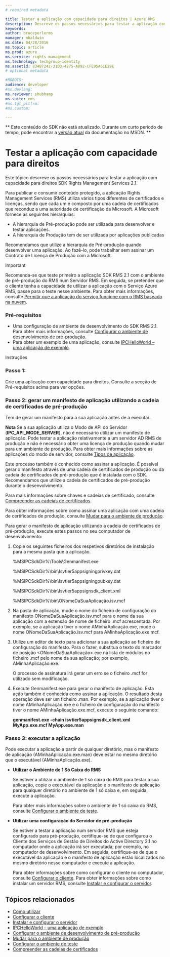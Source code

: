 ```yaml
---
# required metadata

title: Testar a aplicação com capacidade para direitos | Azure RMS
description: Descreve os passos necessários para testar a aplicação com capacidade para direitos do SDK RMS 2.1.
keywords:
author: bruceperlerms
manager: mbaldwin
ms.date: 04/28/2016
ms.topic: article
ms.prod: azure
ms.service: rights-management
ms.technology: techgroup-identity
ms.assetid: 834B7242-31D3-4275-A892-CFE95A61E29E
# optional metadata

#ROBOTS:
audience: developer
#ms.devlang:
ms.reviewer: shubhamp
ms.suite: ems
#ms.tgt_pltfrm:
#ms.custom:

---
```

** Este conteúdo do SDK não está atualizado. Durante um curto período de tempo, pode encontrar a [versão atual](https://msdn.microsoft.com/library/windows/desktop/hh535290(v=vs.85).aspx) da documentação no MSDN. **
# Testar a aplicação com capacidade para direitos

Este tópico descreve os passos necessários para testar a aplicação com capacidade para direitos SDK Rights Management Services 2.1.

Para publicar e consumir conteúdo protegido, a aplicação Rights Management Services (RMS) utiliza vários tipos diferentes de certificados e licenças, sendo que cada um é composto por uma cadeia de certificados que reconduz a uma autoridade de certificação da Microsoft. A Microsoft fornece as seguintes hierarquias:

-   A hierarquia de Pré-produção pode ser utilizada para desenvolver e testar aplicações.
-   A hierarquia de Produção tem de ser utilizada por aplicações publicadas

Recomendamos que utilize a hierarquia de Pré-produção quando desenvolver uma aplicação. Ao fazê-lo, pode trabalhar sem assinar um Contrato de Licença de Produção com a Microsoft.

> [!IMPORTANT]
> Recomenda-se que teste primeiro a aplicação SDK RMS 2.1 com o ambiente de pré-produção do RMS num Servidor RMS. Em seguida, se pretender que o cliente tenha a capacidade de utilizar a aplicação com o Serviço Azure RMS, passe para o teste nesse ambiente. Para obter mais informações, consulte [Permitir que a aplicação do serviço funcione com o RMS baseado na nuvem](how-to-use-file-api-with-aadrm-cloud.md).

 

### Pré-requisitos

-   Uma configuração de ambiente de desenvolvimento do SDK RMS 2.1. Para obter mais informações, consulte [Configurar o ambiente de desenvolvimento de pré-produção](how-to-set-up-the-pre-production-development-environment.md).
-   Para obter um exemplo de uma aplicação, consulte [IPCHelloWorld – uma aplicação de exemplo](how-to-build-your-first-application.md).

Instruções

### Passo 1:

Crie uma aplicação com capacidade para direitos. Consulte a secção de Pré-requisitos acima para ver opções.

### Passo 2: gerar um manifesto de aplicação utilizando a cadeia de certificados de pré-produção

Tem de gerar um manifesto para a sua aplicação antes de a executar.

**Nota** Se a sua aplicação utiliza o Modo de API do Servidor (**IPC\_API\_MODE\_SERVER**), não é necessário utilizar um manifesto de aplicação. Pode testar a aplicação relativamente a um servidor AD RMS de produção e não é necessário obter uma licença de produção quando mudar para um ambiente de produção. Para obter mais informações sobre as aplicações do modo de servidor, consulte [Tipos de aplicação](application-types.md).

 

Este processo também é conhecido como assinar a aplicação. É possível gerar o manifesto através de uma cadeia de certificados de produção ou da cadeia de certificados de pré-produção que é instalada com o SDK. Recomendamos que utilize a cadeia de certificados de pré-produção durante o desenvolvimento.

Para mais informações sobre chaves e cadeias de certificado, consulte [Compreender as cadeias de certificados](understanding-certificate-chains.md).

Para obter informações sobre como assinar uma aplicação com uma cadeia de certificados de produção, consulte [Mudar para o ambiente de produção](switching-to-the-production-environment.md).

Para gerar o manifesto de aplicação utilizando a cadeia de certificados de pré-produção, execute estes passos no seu computador de desenvolvimento:

1.  Copie os seguintes ficheiros dos respetivos diretórios de instalação para a mesma pasta que a aplicação.

    %MSIPCSdkDir%\\Tools\\Genmanifest.exe

    %MSIPCSdkDir%\\bin\\Isvtier5appsigningprivkey.dat

    %MSIPCSdkDir%\\bin\\Isvtier5appsigningpubkey.dat

    %MSIPCSdkDir%\\bin\\Isvtier5appsignsdk\_client.xml

    %MSIPCSdkDir%\\bin\\ONomeDaSuaAplicação.isv.mcf

2.  Na pasta de aplicação, mude o nome do ficheiro de configuração do manifesto ONomeDaSuaAplicação.isv.mcf para o nome da sua aplicação com a extensão de nome de ficheiro .mcf acrescentada. Por exemplo, se a aplicação tiver o nome AMinhaAplicação.exe, mude o nome ONomeDaSuaAplicação.isv.mcf para AMinhaAplicação.exe.mcf.

3.  Utilize um editor de texto para adicionar a sua aplicação ao ficheiro de configuração do manifesto. Para o fazer, substitua o texto do marcador de posição &lt;ONomeDaSuaAplicação&gt;.exe na lista de módulos no ficheiro .mcf pelo nome da sua aplicação; por exemplo, AMinhaAplicação.exe.

    O processo de assinatura irá gerar um erro se o ficheiro .mcf for utilizado sem modificação.

4.  Execute Genmanifest.exe para gerar o manifesto de aplicação. Esta ação também é conhecida como assinar a aplicação. O resultado desta operação deve ser um ficheiro .man. Por exemplo, se a aplicação tiver o nome AMinhaAplicação.exe e o ficheiro de configuração do manifesto tiver o nome AMinhaAplicação.exe.mcf, execute o seguinte comando:

    **genmanifest.exe -chain isvtier5appsignsdk\_client.xml MyApp.exe.mcf MyApp.exe.man**

### Passo 3: executar a aplicação

Pode executar a aplicação a partir de qualquer diretório, mas o manifesto de aplicação (AMinhaAplicação.exe.man) deve estar no mesmo diretório que o executável (AMinhaAplicação.exe).

-   **Utilizar o Ambiente de 1 Só Caixa do RMS**

    Se estiver a utilizar o ambiente de 1 só caixa do RMS para testar a sua aplicação, copie o executável da aplicação e o manifesto de aplicação para qualquer diretório no ambiente de 1 só caixa e, em seguida, execute a aplicação.

    Para obter mais informações sobre o ambiente de 1 só caixa do RMS, consulte [Configurar o ambiente de teste](how-to-set-up-your-test-environment.md).

-   **Utilizar uma configuração do Servidor de pré-produção**

    Se estiver a testar a aplicação num servidor RMS que esteja configurado para pré-produção, certifique-se de que configurou o Cliente dos Serviços de Gestão de Direitos do Active Directory 2.1 no computador onde a aplicação irá ser executada; por exemplo, no computador de desenvolvimento. Em seguida, certifique-se de que o executável da aplicação e o manifesto de aplicação estão localizados no mesmo diretório nesse computador e execute a aplicação.

    Para obter informações sobre como configurar o cliente no computador, consulte [Configurar o cliente](how-to-configure-the-ad-rms-client-2-0.md). Para obter informações sobre como instalar um servidor RMS, consulte [Instalar e configurar o servidor](how-to-install-and-configure-an-rms-server.md).

## Tópicos relacionados

* [Como utilizar](how-to-use-msipc.md)
* [Configurar o cliente](how-to-configure-the-ad-rms-client-2-0.md)
* [Instalar e configurar o servidor](how-to-install-and-configure-an-rms-server.md)
* [IPCHelloWorld – uma aplicação de exemplo](how-to-build-your-first-application.md)
* [Configurar o ambiente de desenvolvimento de pré-produção](how-to-set-up-the-pre-production-development-environment.md)
* [Mudar para o ambiente de produção](switching-to-the-production-environment.md)
* [Configurar o ambiente de teste](how-to-set-up-your-test-environment.md)
* [Compreender as cadeias de certificados](understanding-certificate-chains.md)
 

 





<!--HONumber=Jun16_HO1-->


